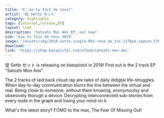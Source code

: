 ```yaml
---
title: 'K''as-tu fait de nous?'
artist: '徒 Setto セット'
category: highlights
tags: [internal,release,EP]
layout: link
description: 'Satoshi Mon Ami EP, out now!'
uid: 'kas tu fais de nous 2019'
image: '/assets/img/2018-setto-single-003-reve_de_toi-117bpm_sqaure_FINAL.jpg'
download: ''
link: 'https://shop.basspistol.com/album/satoshi-mon-ami'
---
```

徒 Setto セット is releasing on basspistol in 2019! First out is the 2 track EP "Satoshi Mon Ami".

The 2 tracks of laid back cloud rap are tales of daily didigtal life-struggles. When day-to-day communication blurrs the line between the virtual and real. Being close to someone, without them knowing, anonymoulsy and obsesively thorugh a device. Decrypting interconnected sub-stories from every node in the graph and losing your mind on it.

What's the latest story? FOMO to the max, The Fear Of Missing Out!